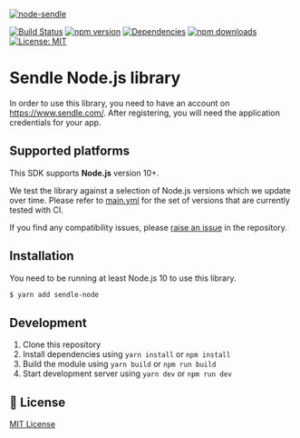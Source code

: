 [![node-sendle](https://user-images.githubusercontent.com/2362138/116803978-9a5d1880-ab5e-11eb-881f-b5497f35f51c.png)](https://sendle-node.vercel.app/)

[![Build Status](https://github.com/gomah/sendle-node/workflows/CI/badge.svg)](https://github.com/gomah/sendle-node/actions?query=workflow%3ACI+branch%3Amain)
[![npm version][npm-version-src]][npm-version-href]
[![Dependencies][david-dm-src]][david-dm-href]
[![npm downloads][npm-downloads-src]][npm-downloads-href]
[![License: MIT](https://img.shields.io/badge/License-MIT-black.svg?style=flat-square)](https://opensource.org/licenses/MIT)

# Sendle Node.js library

In order to use this library, you need to have an account on <https://www.sendle.com/>. After registering, you will need the application credentials for your app.

## Supported platforms

This SDK supports **Node.js** version 10+.

We test the library against a selection of Node.js versions which we update over time. Please refer to [main.yml](https://github.com/gomah/sendle-node/blob/main/.github/main.yml) for the set of versions that are currently tested with CI.

If you find any compatibility issues, please [raise an issue](https://github.com/gomah/sendle-node/issues/new) in the repository.

## Installation

You need to be running at least Node.js 10 to use this library.

```bash
$ yarn add sendle-node
```

## Development

1. Clone this repository
2. Install dependencies using `yarn install` or `npm install`
3. Build the module using `yarn build` or `npm run build`
4. Start development server using `yarn dev` or `npm run dev`

## 📑 License

[MIT License](./LICENSE)

<!-- Badges -->

[npm-version-src]: https://img.shields.io/npm/dt/sendle-node.svg?style=flat-square
[npm-version-href]: https://npmjs.com/package/sendle-node
[npm-downloads-src]: https://img.shields.io/npm/v/sendle-node/latest.svg?style=flat-square
[npm-downloads-href]: https://npmjs.com/package/sendle-node
[david-dm-src]: https://david-dm.org/gomah/sendle-node/status.svg?style=flat-square
[david-dm-href]: https://david-dm.org/gomah/sendle-node
